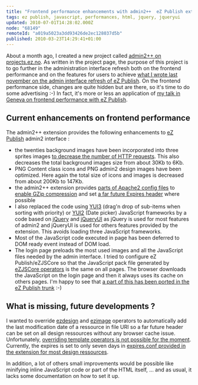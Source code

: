 ```yaml
---
title: "Frontend performance enhancements with admin2++  eZ Publish extension"
tags: ez publish, javascript, performances, html, jquery, jqueryui
updated: 2010-07-01T14:28:02.000Z
node: "68149"
remoteId: "a019a5023a3dd93426de2ec128037d5b"
published: 2010-03-23T14:29:41+01:00
---
```


About a month ago, I created a new project called [admin2++ on projects.ez.no](http://projects.ez.no/admin2pp). As written in the project page, the purpose of this project is to go further in the administration interface refresh both on the frontend performance and on the features for users to achieve [what I wrote last november on the admin interface refresh of eZ Publish](/post/some-thougths-about-the-admin-interface-refresh-of-ez-publish). On the frontend performance side, changes are quite hidden but are there, so it's time to do some advertising :-) In fact, it's more or less an application of [my talk in Geneva on frontend performance with eZ Publish](/post/frontend-performance-with-ez-publish-slides-are-online).


## Current enhancements on frontend performance


The admin2++ extension provides the following enhancements to [eZ Publish](/tag/ez+publish) admin2 interface :

* the twenties background images have been incorporated into three sprites images [to decrease the number of HTTP requests](/post/optimiser-son-site-limiter-le-nombre-de-requetes-http). This also decreases the total background images size from about 30Kb to 6Kb.
* PNG Content class icons and PNG admin2 design images have been optimized. Here again the total size of icons and images is decreased from about 200Kb to 147Kb.
* the admin2++ extension provides [parts of Apache2 config files](http://svn.projects.ez.no/admin2pp/trunk/extension/admin2pp/doc/apache2/) to [enable GZip compression](/post/optimiser-son-site-sous-ubuntu-et-ailleurs-compresser-avec-gzip) and set [a far future Expires header](/post/optimiser-son-site-sous-ubuntu-configurer-l-en-tete-expires) where possible
* I also replaced the code using [YUI3](http://developer.yahoo.com/yui/3/) (drag'n drop of sub-items when sorting with priority) or [YUI2](http://developer.yahoo.com/yui/2/) (Date picker) JavaScript frameworks by a code based on [jQuery](http://jquery.com/) and [jQueryUI](http://jqueryui.com/) as jQuery is used for most features of admin2 and jQueryUI is used for others features provided by the extension. This avoids loading three JavaScript frameworks.
* Most of the JavaScript code executed in page has been deferred to DOM ready event instead of DOM load.
* The login page preloads the most used images and all the JavaScript files needed by the admin interface. I tried to configure eZ Publish/eZJSCore so that the JavaScript pack file generated by [eZJSCore operators](http://share.ez.no/articles/ez-publish/ezjscore-ez-publish-javascript-and-ajax-framework/) is the same on all pages. The browser downloads the JavaScript on the login page and then it always uses its cache on others pages. I'm happy to see that [a part of this has been ported in the eZ Publish trunk](http://pubsvn.ez.no/websvn2/revision.php?repname=nextgen&amp;path=/trunk/&amp;rev=25019) :-)

## What is missing, future developments ?


I wanted to override [ezdesign](http://ez.no/doc/ez_publish/technical_manual/4_x/reference/template_operators/urls/ezdesign) and [ezimage](http://ez.no/doc/ez_publish/technical_manual/4_x/reference/template_operators/urls/ezimage) operators to automatically add the last modification date of a ressource in file URI so a far future header can be set on all design ressources without any browser cache issue. Unfortunately, [overriding template operators is not possible for the moment](http://issues.ez.no/16265). Currently, the expires is set to only seven days in [expires.conf provided in the extension for most design ressources](http://websvn.projects.ez.no/wsvn/admin2pp/trunk/extension/admin2pp/doc/apache2/expires.conf).


In addition, a lot of others small improvements would be possible like minifying inline JavaScript code or part of the HTML itself, ... and as usual, it lacks some documentation on how to set it up.

